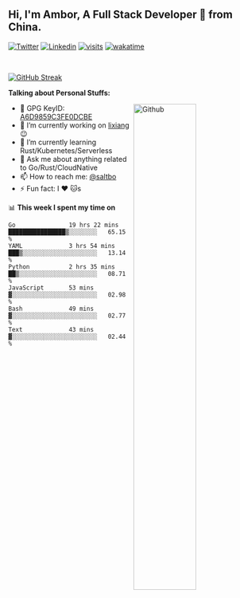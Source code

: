## Hi, I'm Ambor, A Full Stack Developer 🚀 from China.

[![Twitter](https://img.shields.io/badge/-saltbo-1ca0f1?style=flat&logo=twitter&logoColor=white)](https://twitter.com/rdsaltbo)
[![Linkedin](https://img.shields.io/badge/-saltbo-blue?style=flat&logo=Linkedin&logoColor=white)](https://www.linkedin.com/in/saltbo/)
[![visits](https://visitor.vercel.app/page/saltbo?color=light-green)](https://github.com/saltbo/)
[![wakatime](https://wakatime.com/badge/user/f82b1c77-faab-48cd-aef5-a12c0aff104b.svg)](https://wakatime.com/@f82b1c77-faab-48cd-aef5-a12c0aff104b)

&nbsp;  

[![GitHub Streak](http://github-readme-streak-stats.herokuapp.com?user=saltbo&hide_border=true&date_format=M%20j%5B%2C%20Y%5D)](https://git.io/streak-stats)

**Talking about Personal Stuffs:**
<!-- Any image aligned to the right. Beware the width  -->
<img width="50%" align="right" alt="Github" src="https://raw.githubusercontent.com/saltbo/saltbo/master/images/git-header.svg" />

- 🤘 GPG KeyID: [A6D9859C3FE0DCBE](https://saltbo.cn/pgp_keys.asc)
- 🔭 I’m currently working on [lixiang](https://www.lixiang.com/) :wink:
- 🌱 I’m currently learning Rust/Kubernetes/Serverless
- 💬 Ask me about anything related to Go/Rust/CloudNative
- 📫 How to reach me: [@saltbo](https://t.me/saltbo)
- ⚡ Fun fact: I :heart: :cat:s


📊 **This week I spent my time on**
<!--START_SECTION:waka-->

```text
Go               19 hrs 22 mins  ████████████████▒░░░░░░░░   65.15 %
YAML             3 hrs 54 mins   ███▒░░░░░░░░░░░░░░░░░░░░░   13.14 %
Python           2 hrs 35 mins   ██▒░░░░░░░░░░░░░░░░░░░░░░   08.71 %
JavaScript       53 mins         ▓░░░░░░░░░░░░░░░░░░░░░░░░   02.98 %
Bash             49 mins         ▓░░░░░░░░░░░░░░░░░░░░░░░░   02.77 %
Text             43 mins         ▓░░░░░░░░░░░░░░░░░░░░░░░░   02.44 %
```

<!--END_SECTION:waka-->
